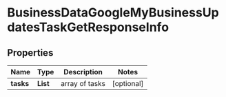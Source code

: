 # BusinessDataGoogleMyBusinessUpdatesTaskGetResponseInfo


## Properties

| Name | Type | Description | Notes |
|------------ | ------------- | ------------- | -------------|
**tasks** | **List<BusinessDataGoogleMyBusinessUpdatesTaskGetTaskInfo>** | array of tasks |[optional]|